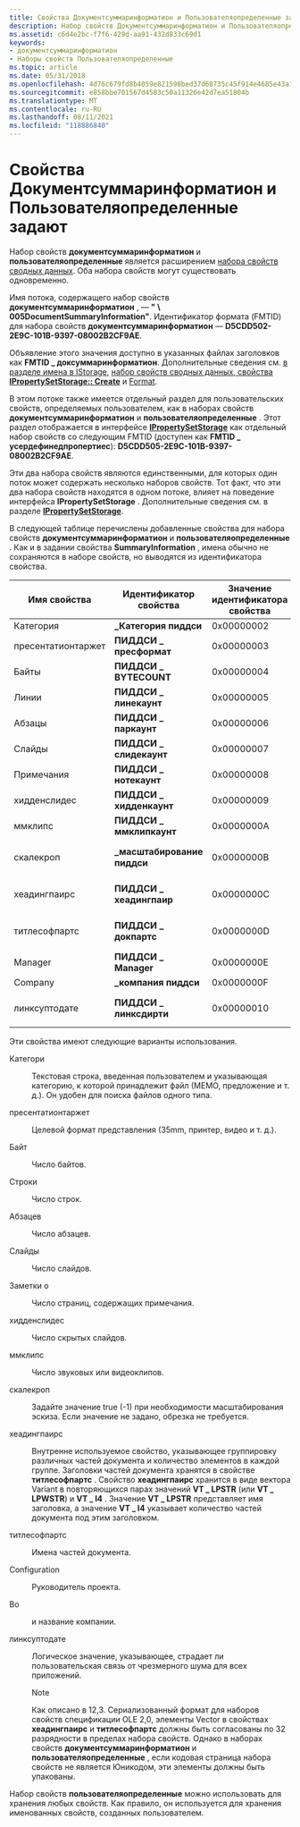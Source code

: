 ```yaml
---
title: Свойства Документсуммаринформатион и Пользователяопределенные задают
description: Набор свойств Документсуммаринформатион и Пользователяопределенные является расширением набора свойств сводных данных. Оба набора свойств могут существовать одновременно.
ms.assetid: c6d4e2bc-f7f6-429d-aa91-432d833c69d1
keywords:
- документсуммаринформатион
- Наборы свойств Пользователяопределенные
ms.topic: article
ms.date: 05/31/2018
ms.openlocfilehash: 4d76c679fd8b4059e821598bed37d68735c45f914e4685e43a1c514b832e199e
ms.sourcegitcommit: e858bbe701567d4583c50a11326e42d7ea51804b
ms.translationtype: MT
ms.contentlocale: ru-RU
ms.lasthandoff: 08/11/2021
ms.locfileid: "118886840"
---
```

# <a name="the-documentsummaryinformation-and-userdefined-property-sets"></a>Свойства Документсуммаринформатион и Пользователяопределенные задают

Набор свойств **документсуммаринформатион** и **пользователяопределенные** является расширением [набора свойств сводных данных](the-summary-information-property-set.md). Оба набора свойств могут существовать одновременно.

Имя потока, содержащего набор свойств **документсуммаринформатион** , — **" \\ 005DocumentSummaryInformation"**. Идентификатор формата (FMTID) для набора свойств **документсуммаринформатион** — **D5CDD502-2E9C-101B-9397-08002B2CF9AE**.

Объявление этого значения доступно в указанных файлах заголовков как **FMTID \_ доксуммаринформатион**. Дополнительные сведения см. [в разделе имена в IStorage](names-in-istorage.md), [набор свойств сводных данных, свойства](the-summary-information-property-set.md) [**IPropertySetStorage:: Create**](/windows/desktop/api/Propidl/nf-propidl-ipropertysetstorage-create) и [Format](format-identifiers.md).

В этом потоке также имеется отдельный раздел для пользовательских свойств, определяемых пользователем, как в наборах свойств **документсуммаринформатион** и **пользователяопределенные** . Этот раздел отображается в интерфейсе [**IPropertySetStorage**](/windows/desktop/api/Propidl/nn-propidl-ipropertysetstorage) как отдельный набор свойств со следующим FMTID (доступен как **FMTID \_ усердефинедпропертиес**): **D5CDD505-2E9C-101B-9397-08002B2CF9AE**.

Эти два набора свойств являются единственными, для которых один поток может содержать несколько наборов свойств. Тот факт, что эти два набора свойств находятся в одном потоке, влияет на поведение интерфейса **IPropertySetStorage** . Дополнительные сведения см. в разделе [**IPropertySetStorage**](/windows/desktop/api/Propidl/nn-propidl-ipropertysetstorage).

В следующей таблице перечислены добавленные свойства для набора свойств **документсуммаринформатион** и **пользователяопределенные** . Как и в задании свойства **SummaryInformation** , имена обычно не сохраняются в наборе свойств, но выводятся из идентификатора свойства.



| Имя свойства      | Идентификатор свойства     | Значение идентификатора свойства | Тип варианта                      |
|--------------------|-------------------------|---------------------------|-----------------------------------|
| Категория           | **\_Категория пиддси**    | 0x00000002                | **VT \_ LPSTR**                     |
| пресентатионтаржет | **ПИДДСИ \_ пресформат**  | 0x00000003                | **VT \_ LPSTR**                     |
| Байты              | **ПИДДСИ \_ BYTECOUNT**   | 0x00000004                | **VT \_ I4**                        |
| Линии              | **ПИДДСИ \_ линекаунт**   | 0x00000005                | **VT \_ I4**                        |
| Абзацы         | **ПИДДСИ \_ паркаунт**    | 0x00000006                | **VT \_ I4**                        |
| Слайды             | **ПИДДСИ \_ слидекаунт**  | 0x00000007                | **VT \_ I4**                        |
| Примечания              | **ПИДДСИ \_ нотекаунт**   | 0x00000008                | **VT \_ I4**                        |
| хидденслидес       | **ПИДДСИ \_ хидденкаунт** | 0x00000009                | **VT \_ I4**                        |
| ммклипс            | **ПИДДСИ \_ ммклипкаунт** | 0x0000000A                | **VT \_ I4**                        |
| скалекроп          | **\_масштабирование пиддси**       | 0x0000000B                | **Логическое значение VT \_**                      |
| хеадингпаирс       | **ПИДДСИ \_ хеадингпаир** | 0x0000000C                | **VT \_ вариант** \| **\_ вектора VT** |
| титлесофпартс      | **ПИДДСИ \_ докпартс**    | 0x0000000D                | **VT \_ вектор** \| **VT \_ LPSTR**   |
| Manager            | **ПИДДСИ \_ Manager**     | 0x0000000E                | **VT \_ LPSTR**                     |
| Company            | **\_компания пиддси**     | 0x0000000F                | **VT \_ LPSTR**                     |
| линксуптодате      | **ПИДДСИ \_ линксдирти**  | 0x00000010                | **Логическое значение VT \_**                      |



 

Эти свойства имеют следующие варианты использования.

<dl> <dt>

<span id="Category"></span><span id="category"></span><span id="CATEGORY"></span>Категори
</dt> <dd>

Текстовая строка, введенная пользователем и указывающая категорию, к которой принадлежит файл (МЕМО, предложение и т. д.). Он удобен для поиска файлов одного типа.

</dd> <dt>

<span id="PresentationTarget"></span><span id="presentationtarget"></span><span id="PRESENTATIONTARGET"></span>пресентатионтаржет
</dt> <dd>

Целевой формат представления (35mm, принтер, видео и т. д.).

</dd> <dt>

<span id="Bytes"></span><span id="bytes"></span><span id="BYTES"></span>Байт
</dt> <dd>

Число байтов.

</dd> <dt>

<span id="Lines"></span><span id="lines"></span><span id="LINES"></span>Строки
</dt> <dd>

Число строк.

</dd> <dt>

<span id="Paragraphs"></span><span id="paragraphs"></span><span id="PARAGRAPHS"></span>Абзацев
</dt> <dd>

Число абзацев.

</dd> <dt>

<span id="Slides"></span><span id="slides"></span><span id="SLIDES"></span>Слайды
</dt> <dd>

Число слайдов.

</dd> <dt>

<span id="Notes"></span><span id="notes"></span><span id="NOTES"></span>Заметки о
</dt> <dd>

Число страниц, содержащих примечания.

</dd> <dt>

<span id="HiddenSlides"></span><span id="hiddenslides"></span><span id="HIDDENSLIDES"></span>хидденслидес
</dt> <dd>

Число скрытых слайдов.

</dd> <dt>

<span id="MMClips"></span><span id="mmclips"></span><span id="MMCLIPS"></span>ммклипс
</dt> <dd>

Число звуковых или видеоклипов.

</dd> <dt>

<span id="ScaleCrop"></span><span id="scalecrop"></span><span id="SCALECROP"></span>скалекроп
</dt> <dd>

Задайте значение true (-1) при необходимости масштабирования эскиза. Если значение не задано, обрезка не требуется.

</dd> <dt>

<span id="HeadingPairs"></span><span id="headingpairs"></span><span id="HEADINGPAIRS"></span>хеадингпаирс
</dt> <dd>

Внутренне используемое свойство, указывающее группировку различных частей документа и количество элементов в каждой группе. Заголовки частей документа хранятся в свойстве **титлесофпартс** . Свойство **хеадингпаирс** хранится в виде вектора Variant в повторяющихся парах значений **VT \_ LPSTR** (или **VT \_ LPWSTR**) и **VT \_ I4** . Значение **VT \_ LPSTR** представляет имя заголовка, а значение **VT \_ I4** указывает количество частей документа под этим заголовком.

</dd> <dt>

<span id="TitlesofParts"></span><span id="titlesofparts"></span><span id="TITLESOFPARTS"></span>титлесофпартс
</dt> <dd>

Имена частей документа.

</dd> <dt>

<span id="Manager"></span><span id="manager"></span><span id="MANAGER"></span>Configuration
</dt> <dd>

Руководитель проекта.

</dd> <dt>

<span id="Company"></span><span id="company"></span><span id="COMPANY"></span>Во
</dt> <dd>

и название компании.

</dd> <dt>

<span id="LinksUpToDate"></span><span id="linksuptodate"></span><span id="LINKSUPTODATE"></span>линксуптодате
</dt> <dd>

Логическое значение, указывающее, страдает ли пользовательская связь от чрезмерного шума для всех приложений.

> [!Note]  
> Как описано в 12,3. Сериализованный формат для наборов свойств спецификации OLE 2,0, элементы Vector в свойствах **хеадингпаирс** и **титлесофпартс** должны быть согласованы по 32 разрядности в пределах набора свойств. Однако в наборах свойств **документсуммаринформатион** и **пользователяопределенные** , если кодовая страница набора свойств не является Юникодом, эти элементы должны быть упакованы.

 

</dd> </dl>

Набор свойств **пользователяопределенные** можно использовать для хранения любых свойств. Как правило, он используется для хранения именованных свойств, созданных пользователем.

 

 




